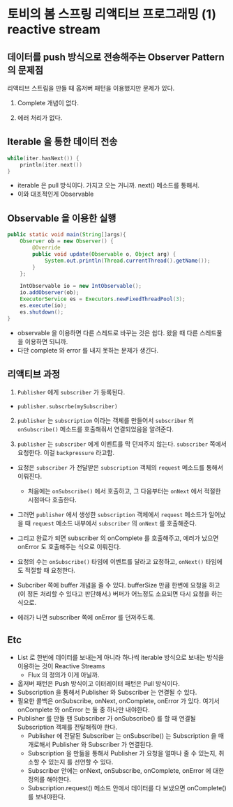 # 토비의 봄 스프링 리액티브 프로그래밍 (1) reactive stream 

## 데이터를 push 방식으로 전송해주는 Observer Pattern 의 문제점 

리액티브 스트림을 만들 때 옵저버 패턴을 이용했지만 문제가 있다. 

1) Complete 개념이 없다.

2) 에러 처리가 없다.

## Iterable 을 통한 데이터 전송 

```kotlin
while(iter.hasNext()) {
    println(iter.next())
}
```

- iterable 은 pull 방식이다. 가지고 오는 거니까. next() 메소드를 통해서.
- 이와 대조적인게 Observable

## Observable 을 이용한 실행 

```java
public static void main(String[]args){
    Observer ob = new Observer() {
        @Override
        public void update(Observable o, Object arg) {
            System.out.println(Thread.currentThread().getName());
        }
    };

    IntObservable io = new IntObservable();
    io.addObserver(ob);
    ExecutorService es = Executors.newFixedThreadPool(3);
    es.execute(io);
    es.shutdown();
}
```

- observable 을 이용하면 다른 스레드로 바꾸는 것은 쉽다. 왔을 때 다른 스레드풀을 이용하면 되니까. 
- 다만 complete 와 error 를 내지 못하는 문제가 생긴다.

## 리액티브 과정 

1) `Publisher` 에게 `subscriber` 가 등록된다.

- `publisher.subscrbe(mySubscriber)`

2) `publisher` 는 `subscription` 이라는 객체를 만들어서 `subscriber` 의 `onSubscribe()` 메소드를 호출해줘서 연결되었음을 알려준다.  

3) `publisher` 는 `subscriber` 에게 이벤트를 막 던져주지 않는다. `subscriber` 쪽에서 요청한다. 이걸 `backpressure` 라고함. 

- 요청은 `subscriber` 가 전달받은 `subscription` 객체의 `request` 메소드를 통해서 이뤄진다. 
  - 처음에는 `onSubscribe()` 에서 호출하고, 그 다음부터는 `onNext` 에서 적절한 시점마다 호출한다. 
- 그러면 `publisher` 에서 생성한 `subscription` 객체에서 `request` 메소드가 일어났을 때 `request` 메소드 내부에서 `subscriber` 의 `onNext` 를 호출해준다. 

- 그리고 완료가 되면 subscriber 의 onComplete 를 호출해주고, 에러가 났으면 onError 도 호출해주는 식으로 이뤄진다.

- 요청의 수는 `onSubscribe()` 타임에 이벤트를 달라고 요청하고, `onNext()` 타임에도 적절할 때 요청한다.

- Subcriber 쪽에 buffer 개념을 줄 수 있다. bufferSize 만큼 한번에 요청을 하고 (이 정돈 처리할 수 있다고 판단해서.) 버퍼가 어느정도 소요되면 다시 요청을 하는 식으로.

- 에러가 나면 subscriber 쪽에 onError 를 던져주도록. 


## Etc

- List 로 한번에 데이터를 보내는게 아니라 하나씩 iterable 방식으로 보내는 방식을 이용하는 것이 Reactive Streams
  - Flux 의 정의가 이게 아닐까. 
- 옵저버 패턴은 Push 방식이고 이터레이터 패턴은 Pull 방식이다.
- Subscription 을 통해서 Publisher 와 Subscriber 는 연결될 수 있다. 
- 필요한 콜백은 onSubscribe, onNext, onComplete, onError 가 있다. 여기서 onComplete 와 onError 는 둘 중 하나만 내야한다.
- Publisher 를 만들 땐 Subscriber 가 onSubscribe() 를 할 때 연결될 Subscription 객체를 전달해줘야 한다.   
  - Publisher 에 전달된 Subscriber 는 onSubscribe() 는 Subscription 을 매개로해서 Publisher 와 Subscriber 가 연결된다. 
  - Subscription 을 만듦을 통해서 Publisher 가 요청을 얼마나 줄 수 있는지, 취소할 수 있는지 를 선언할 수 있다.
  - Subscriber 안에는 onNext, onSubscribe, onComplete, onError 에 대한 정의를 해야한다.
  - Subscription.request() 메소드 안에서 데이터를 다 보냈으면 onComplete() 를 보내야한다.
